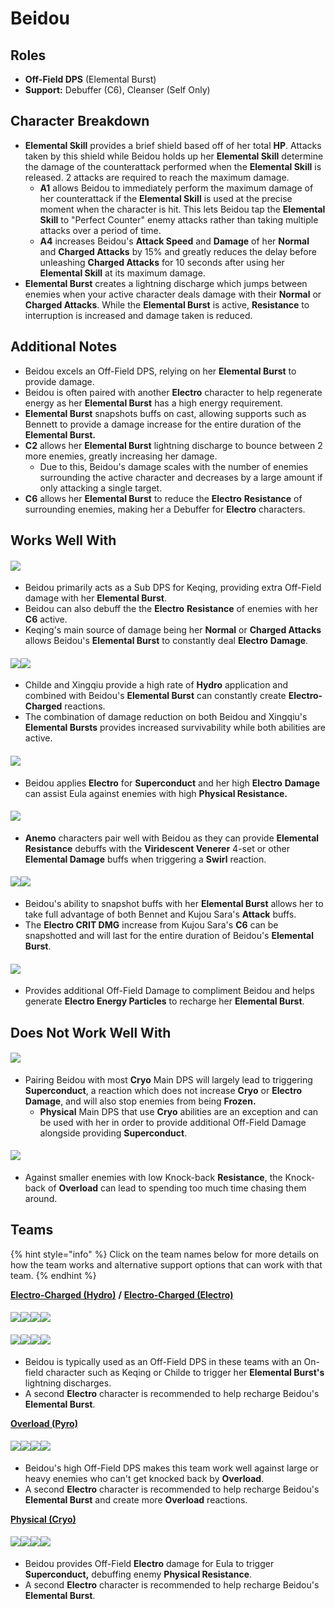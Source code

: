 # Beidou

## Roles

* **Off-Field DPS** (Elemental Burst)
* **Support:** Debuffer (C6), Cleanser (Self Only)

## Character Breakdown

* **Elemental Skill** provides a brief shield based off of her total **HP**. Attacks taken by this shield while Beidou holds up her **Elemental Skill** determine the damage of the counterattack performed when the **Elemental Skill** is released. 2 attacks are required to reach the maximum damage.
  * **A1** allows Beidou to immediately perform the maximum damage of her counterattack if the **Elemental Skill** is used at the precise moment when the character is hit. This lets Beidou tap the **Elemental Skill** to "Perfect Counter" enemy attacks rather than taking multiple attacks over a period of time.
  * **A4** increases Beidou's **Attack Speed** and **Damage** of her **Normal** and **Charged Attacks** by 15% and greatly reduces the delay before unleashing **Charged Attacks** for 10 seconds after using her **Elemental Skill** at its maximum damage.
* **Elemental Burst** creates a lightning discharge which jumps between enemies when your active character deals damage with their **Normal** or **Charged Attacks**. While the **Elemental Burst** is active, **Resistance** to interruption is increased and damage taken is reduced.

## Additional Notes

* Beidou excels an Off-Field DPS, relying on her **Elemental Burst** to provide damage.
* Beidou is often paired with another **Electro** character to help regenerate energy as her **Elemental Burst** has a high energy requirement.
* **Elemental Burst** snapshots buffs on cast, allowing supports such as Bennett to provide a damage increase for the entire duration of the **Elemental Burst.**
* **C2** allows her **Elemental Burst** lightning discharge to bounce between 2 more enemies, greatly increasing her damage.
  * Due to this, Beidou's damage scales with the number of enemies surrounding the active character and decreases by a large amount if only attacking a single target.
* **C6** allows her **Elemental Burst** to reduce the **Electro** **Resistance** of surrounding enemies, making her a Debuffer for **Electro** characters.

## Works Well With

#### ![](../../.gitbook/assets/UI\_AvatarIcon\_Keqing.png)

* Beidou primarily acts as a Sub DPS for Keqing, providing extra Off-Field damage with her **Elemental Burst**.
* Beidou can also debuff the the **Electro** **Resistance** of enemies with her **C6** active.
* Keqing's main source of damage being her **Normal** or **Charged Attacks** allows Beidou's **Elemental Burst** to constantly deal **Electro** **Damage**.

#### ![](../../.gitbook/assets/UI\_AvatarIcon\_Tartaglia.png)![](../../.gitbook/assets/UI\_AvatarIcon\_Xingqiu.png)

* Childe and Xingqiu provide a high rate of **Hydro** application and combined with Beidou's **Elemental Burst** can constantly create **Electro-Charged** reactions.
* The combination of damage reduction on both Beidou and Xingqiu's **Elemental Bursts** provides increased survivability while both abilities are active.

#### ![](../../.gitbook/assets/UI\_AvatarIcon\_Eula.png)

* Beidou applies **Electro** for **Superconduct** and her high **Electro** **Damage** can assist Eula against enemies with high **Physical Resistance.**

#### ![](../../.gitbook/assets/Element\_Anemo.webp)

* **Anemo** characters pair well with Beidou as they can provide **Elemental Resistance** debuffs with the **Viridescent Venerer** 4-set or other **Elemental Damage** buffs when triggering a **Swirl** reaction.

#### ![](../../.gitbook/assets/UI\_AvatarIcon\_Bennett.png)![](../../.gitbook/assets/UI\_AvatarIcon\_Sara.png)

* Beidou's ability to snapshot buffs with her **Elemental Burst** allows her to take full advantage of both Bennet and Kujou Sara's **Attack** buffs.
* The **Electro CRIT DMG** increase from Kujou Sara's **C6** can be snapshotted and will last for the entire duration of Beidou's **Elemental Burst**.

#### ![](../../.gitbook/assets/UI\_AvatarIcon\_Fischl.png)

* Provides additional Off-Field Damage to compliment Beidou and helps generate **Electro Energy Particles** to recharge her **Elemental Burst**.

## Does Not Work Well With

#### ![](../../.gitbook/assets/Element\_Cryo.webp)

* Pairing Beidou with most **Cryo** Main DPS will largely lead to triggering **Superconduct**, a reaction which does not increase **Cryo** or **Electro** **Damage**, and will also stop enemies from being **Frozen.**
  * **Physical** Main DPS that use **Cryo** abilities are an exception and can be used with her in order to provide additional Off-Field Damage alongside providing **Superconduct**.

#### ![](../../.gitbook/assets/Element\_Pyro.webp)

* Against smaller enemies with low Knock-back **Resistance**, the Knock-back of **Overload** can lead to spending too much time chasing them around.

## Teams

{% hint style="info" %}
Click on the team names below for more details on how the team works and alternative support options that can work with that team.
{% endhint %}

[**Electro-Charged (Hydro)**](../../teams/electro-charged-hydro.md) **/** [**Electro-Charged (Electro)**](../../teams/electro-charged.md)

#### ![](../../.gitbook/assets/UI\_AvatarIcon\_Keqing.png)![](../../.gitbook/assets/UI\_AvatarIcon\_Xingqiu.png)![](../../.gitbook/assets/UI\_AvatarIcon\_Beidou.png)![](../../.gitbook/assets/UI\_AvatarIcon\_Bennett.png)

#### ![](../../.gitbook/assets/UI\_AvatarIcon\_Tartaglia.png)![](../../.gitbook/assets/UI\_AvatarIcon\_Beidou.png)![](../../.gitbook/assets/UI\_AvatarIcon\_Fischl.png)![](../../.gitbook/assets/UI\_AvatarIcon\_Bennett.png)

* Beidou is typically used as an Off-Field DPS in these teams with an On-field character such as Keqing or Childe to trigger her **Elemental Burst's** lightning discharges.
* A second **Electro** character is recommended to help recharge Beidou's **Elemental Burst**.

[**Overload (Pyro)**](../../teams/overload.md)

#### ![](../../.gitbook/assets/UI\_AvatarIcon\_Yoimiya.png)![](../../.gitbook/assets/UI\_AvatarIcon\_Beidou.png)![](../../.gitbook/assets/UI\_AvatarIcon\_Fischl.png)![](../../.gitbook/assets/UI\_AvatarIcon\_Bennett.png)

* Beidou's high Off-Field DPS makes this team work well against large or heavy enemies who can't get knocked back by **Overload**.
* A second **Electro** character is recommended to help recharge Beidou's **Elemental Burst** and create more **Overload** reactions.

[**Physical (Cryo)**](../../teams/physical-cryo.md)

#### ![](../../.gitbook/assets/UI\_AvatarIcon\_Eula.png)![](../../.gitbook/assets/UI\_AvatarIcon\_Fischl.png)![](../../.gitbook/assets/UI\_AvatarIcon\_Beidou.png)![](../../.gitbook/assets/UI\_AvatarIcon\_Diona.png)

* Beidou provides Off-Field **Electro** damage for Eula to trigger **Superconduct,** debuffing enemy **Physical Resistance**.
* A second **Electro** character is recommended to help recharge Beidou's **Elemental Burst**.
